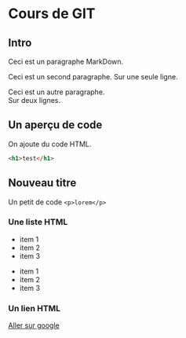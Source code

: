 # Cours de GIT

## Intro

Ceci est un paragraphe MarkDown.

Ceci est un second paragraphe.
Sur une seule ligne.

Ceci est un autre paragraphe.  
Sur deux lignes.

## Un aperçu de code

On ajoute du code HTML.

```html
<h1>test</h1>
```

## Nouveau titre

Un petit de code `<p>lorem</p>`

### Une liste HTML

- item 1
- item 2
- item 3

* item 1
* item 2
* item 3

### Un lien HTML

[Aller sur google](http://google.com)